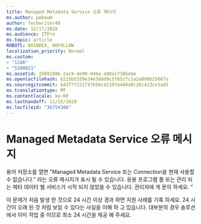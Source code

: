 ```yaml
---
title: Managed Metadata Service 오류 메시지
ms.author: pebaum
author: Techwriter40
ms.date: 12/17/2018
ms.audience: ITPro
ms.topic: article
ROBOTS: NOINDEX, NOFOLLOW
localization_priority: Normal
ms.custom:
- "1246"
- "5200021"
ms.assetid: 15091086-2ac9-4e99-94be-a08a17386e6e
ms.openlocfilehash: b21bb5339e34e3ddd9c5f052fc1a2a098b25667a
ms.sourcegitcommit: b43f77221f47b50c41197a448a9c26c423ce1ad5
ms.translationtype: MT
ms.contentlocale: ko-KR
ms.lasthandoff: 11/15/2019
ms.locfileid: "36754306"
---
```

# <a name="managed-metadata-service-error-message"></a>Managed Metadata Service 오류 메시지

용어 저장소를 열면 "Managed Metadata Service 또는 Connection을 현재 사용할 수 없습니다." 라는 오류 메시지가 표시 될 수 있습니다. 응용 프로그램 풀 또는 관리 되는 메타 데이터 웹 서비스가 시작 되지 않았을 수 있습니다. 관리자에 게 문의 하세요. "
  
이 문제가 처음 발생 한 것으로 24 시간 이상 경과 하면 지원 사례를 기록 하세요. 24 시간이 오래 된 것 처럼 보일 수 있다는 사실을 이해 하 고 있습니다. 대부분의 경우 솔루션에서 이미 작업 중 이므로 최소 24 시간을 제공 해 주세요.
  